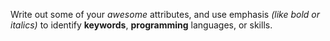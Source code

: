 Write out some of your *awesome* attributes, and use emphasis _(like bold or italics)_ to identify **keywords**, __programming__ languages, or skills. 
